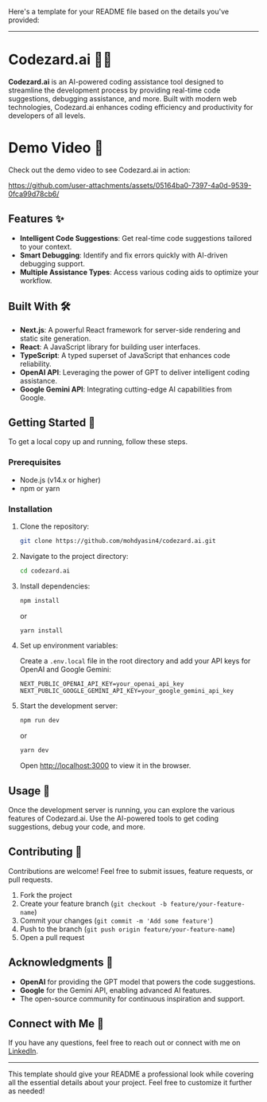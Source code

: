 Here's a template for your README file based on the details you've provided:

---

# Codezard.ai 🧙‍♂️

**Codezard.ai** is an AI-powered coding assistance tool designed to streamline the development process by providing real-time code suggestions, debugging assistance, and more. Built with modern web technologies, Codezard.ai enhances coding efficiency and productivity for developers of all levels.

# Demo Video 🎥
Check out the demo video to see Codezard.ai in action:

https://github.com/user-attachments/assets/05164ba0-7397-4a0d-9539-0fca99d78cb6/

## Features ✨

- **Intelligent Code Suggestions**: Get real-time code suggestions tailored to your context.
- **Smart Debugging**: Identify and fix errors quickly with AI-driven debugging support.
- **Multiple Assistance Types**: Access various coding aids to optimize your workflow.

## Built With 🛠️

- **Next.js**: A powerful React framework for server-side rendering and static site generation.
- **React**: A JavaScript library for building user interfaces.
- **TypeScript**: A typed superset of JavaScript that enhances code reliability.
- **OpenAI API**: Leveraging the power of GPT to deliver intelligent coding assistance.
- **Google Gemini API**: Integrating cutting-edge AI capabilities from Google.

## Getting Started 🚀

To get a local copy up and running, follow these steps.

### Prerequisites

- Node.js (v14.x or higher)
- npm or yarn

### Installation

1. Clone the repository:

   ```bash
   git clone https://github.com/mohdyasin4/codezard.ai.git
   ```

2. Navigate to the project directory:

   ```bash
   cd codezard.ai
   ```

3. Install dependencies:

   ```bash
   npm install
   ```

   or

   ```bash
   yarn install
   ```

4. Set up environment variables:

   Create a `.env.local` file in the root directory and add your API keys for OpenAI and Google Gemini:

   ```plaintext
   NEXT_PUBLIC_OPENAI_API_KEY=your_openai_api_key
   NEXT_PUBLIC_GOOGLE_GEMINI_API_KEY=your_google_gemini_api_key
   ```

5. Start the development server:

   ```bash
   npm run dev
   ```

   or

   ```bash
   yarn dev
   ```

   Open [http://localhost:3000](http://localhost:3000) to view it in the browser.

## Usage 📖

Once the development server is running, you can explore the various features of Codezard.ai. Use the AI-powered tools to get coding suggestions, debug your code, and more.

## Contributing 🤝

Contributions are welcome! Feel free to submit issues, feature requests, or pull requests.

1. Fork the project
2. Create your feature branch (`git checkout -b feature/your-feature-name`)
3. Commit your changes (`git commit -m 'Add some feature'`)
4. Push to the branch (`git push origin feature/your-feature-name`)
5. Open a pull request

## Acknowledgments 🙌

- **OpenAI** for providing the GPT model that powers the code suggestions.
- **Google** for the Gemini API, enabling advanced AI features.
- The open-source community for continuous inspiration and support.

## Connect with Me 🔗

If you have any questions, feel free to reach out or connect with me on [LinkedIn](https://www.linkedin.com/in/mohdyasinn/).

---

This template should give your README a professional look while covering all the essential details about your project. Feel free to customize it further as needed!
